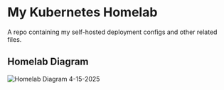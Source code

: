 # My Kubernetes Homelab

A repo containing my self-hosted deployment configs and other related files.

## Homelab Diagram

![Homelab Diagram 4-15-2025](https://github.com/user-attachments/assets/9533c9e2-29ae-481e-9013-0f6c3d09ce4c)
